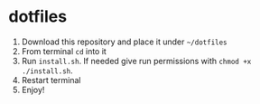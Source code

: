 # dotfiles

1. Download this repository and place it under `~/dotfiles`
0. From terminal `cd` into it
0. Run `install.sh`. If needed give run permissions with `chmod +x ./install.sh`.
0. Restart terminal
0. Enjoy!
